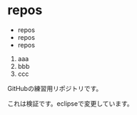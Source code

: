 # repos
- repos
- repos
- repos

1. aaa
1. bbb
1. ccc

GitHubの練習用リポジトリです。


これは検証です。eclipseで変更しています。